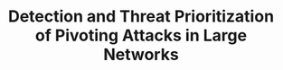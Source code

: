 ---
title: "Detection and Threat Prioritization of Pivoting Attacks in Large Networks"
authors: "Apruzzese, G., Pierazzi, F., Colajanni, M., & Losiouk, E."
venue: "In IEEE Transactions on Emerging Topics in Computing (TETC 2017)"
type: "journal"
year: 2017
--- 